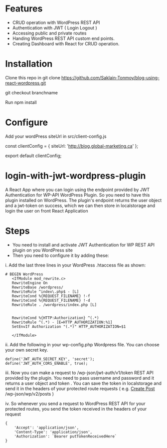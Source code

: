 # Features
* CRUD operation with WordPress REST API
* Authentication with JWT ( Login Logout )
* Accessing public and private routes
* Handing WordPress REST API custom end points.
* Creating Dashboard with React for CRUD operation.

# Installation
Clone this repo in git clone https://github.com/Saklain-Tonmoy/blog-using-react-wordpress.git

git checkout branchname

Run npm install

# Configure
Add your wordPress siteUrl in src/client-config.js

const clientConfig = {
	siteUrl: 'http://blog.global-marketing.ca'
};

export default clientConfig;

# login-with-jwt-wordpress-plugin
A React App where you can login using the endpoint provided by JWT Authentication for WP-API WordPress Plugin. So you need to have this plugin installed on WordPress. The plugin's endpoint returns the user object and a jwt-token on success, which we can then store in localstorage and login the user on front React Application

# Steps
* You need to install and activate JWT Authentication for WP REST API plugin on you WordPress site
* Then you need to configure it by adding these:

i. Add the last three lines in your WordPress .htaccess file as shown:

```
# BEGIN WordPress
   <IfModule mod_rewrite.c>
   RewriteEngine On
   RewriteBase /wordpress/
   RewriteRule ^index\.php$ - [L]
   RewriteCond %{REQUEST_FILENAME} !-f
   RewriteCond %{REQUEST_FILENAME} !-d
   RewriteRule . /wordpress/index.php [L]
   
   
   RewriteCond %{HTTP:Authorization} ^(.*)
   RewriteRule ^(.*) - [E=HTTP_AUTHORIZATION:%1]
   SetEnvIf Authorization "(.*)" HTTP_AUTHORIZATION=$1
   
   </IfModule>
```
   
ii. Add the following in your wp-config.php Wordpress file. You can choose your own secret key.

```
define('JWT_AUTH_SECRET_KEY', 'secret');
define('JWT_AUTH_CORS_ENABLE', true);
```

iii. Now you can make a request to /wp-json/jwt-auth/v1/token REST API provided by the plugin. You need to pass username and password and it returns a user object and token . You can save the token in localstorage and send it in the headers of your protected route requests ( e.g. [Create Post](https://developer.wordpress.org/rest-api/reference/posts/#create-a-post) /wp-json/wp/v2/posts )

iv. So whenever you send a request to WordPress REST API for your protected routes, you send the token received in the headers of your request

```
{
	'Accept': 'application/json',
	'Content-Type': 'application/json',
	'Authorization': `Bearer putTokenReceivedHere`
}
```
